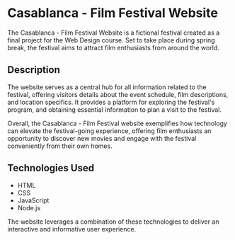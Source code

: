 # Casablanca - Film Festival Website

The Casablanca - Film Festival Website is a fictional festival created as a final project for the Web Design course. Set to take place during spring break, the festival aims to attract film enthusiasts from around the world.

## Description

The website serves as a central hub for all information related to the festival, offering visitors details about the event schedule, film descriptions, and location specifics. It provides a platform for exploring the festival's program, and obtaining essential information to plan a visit to the festival.

Overall, the Casablanca - Film Festival website exemplifies how technology can elevate the festival-going experience, offering film enthusiasts an opportunity to discover new movies and engage with the festival conveniently from their own homes.

## Technologies Used

- HTML
- CSS
- JavaScript
- Node.js

The website leverages a combination of these technologies to deliver an interactive and informative user experience.
